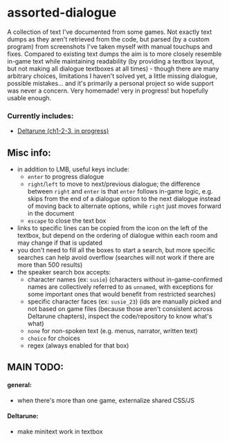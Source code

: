 # assorted-dialogue
A collection of text I've documented from some games. Not exactly text dumps as they aren't retrieved from the code, but parsed (by a custom program) from screenshots I've taken myself with manual touchups and fixes. Compared to existing text dumps the aim is to more closely resemble in-game text while maintaining readability (by providing a textbox layout, but not making all dialogue textboxes at all times) - though there are many arbitrary choices, limitations I haven't solved yet, a little missing dialogue, possible mistakes... and it's primarily a personal project so wide support was never a concern. Very homemade! very in progress! but hopefully usable enough.
### Currently includes:
- <a href="https://candlesign.github.io/assorted-dialogue/deltarune/deltarune.html">Deltarune (ch1-2-3, in progress)</a>

## Misc info:
- in addition to LMB, useful keys include:
  - ``enter`` to progress dialogue
  - ``right``/``left`` to move to next/previous dialogue; the difference between ``right`` and ``enter`` is that ``enter`` follows in-game logic, e.g. skips from the end of a dialogue option to the next dialogue instead of moving back to alternate options, while ``right`` just moves forward in the document
  - ``escape`` to close the text box
- links to specific lines can be copied from the icon on the left of the textbox, but depend on the ordering of dialogue within each room and may change if that is updated
- you don't need to fill all the boxes to start a search, but more specific searches can help avoid overflow (searches will not work if there are more than 500 results)
- the speaker search box accepts: 
  - character names (ex: ``susie``) (characters without in-game-confirmed names are collectively referred to as ``unnamed``, with exceptions for some important ones that would benefit from restricted searches)
  - specific character faces (ex: ``susie_23``) (ids are manually picked and not based on game files (because those aren't consistent across Deltarune chapters), inspect the code/repository to know what's what)
  - ``none`` for non-spoken text (e.g. menus, narrator, written text)
  - ``choice`` for choices
  - regex (always enabled for that box)

## MAIN TODO:
#### general:
- when there's more than one game, externalize shared CSS/JS
#### Deltarune:
- make minitext work in textbox
